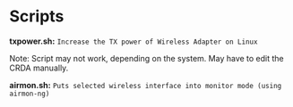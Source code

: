 # Scripts

__txpower.sh:__
  ``Increase the TX power of Wireless Adapter on Linux``
  
  Note:
  Script may not work, depending on the system. May have to edit the CRDA manually.
  
__airmon.sh:__
  ``Puts selected wireless interface into monitor mode (using airmon-ng)``
